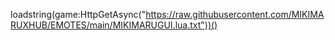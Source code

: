 loadstring(game:HttpGetAsync("https://raw.githubusercontent.com/MIKIMARUXHUB/EMOTES/main/MIKIMARUGUI.lua.txt"))()
